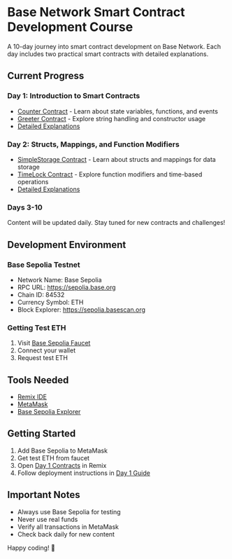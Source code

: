 # Base Network Smart Contract Development Course

A 10-day journey into smart contract development on Base Network. Each day includes two practical smart contracts with detailed explanations.

## Current Progress

### Day 1: Introduction to Smart Contracts
- [Counter Contract](./Day-1/Counter.sol) - Learn about state variables, functions, and events
- [Greeter Contract](./Day-1/Greeter.sol) - Explore string handling and constructor usage
- [Detailed Explanations](./Day-1/README.md)

### Day 2: Structs, Mappings, and Function Modifiers
- [SimpleStorage Contract](./Day-2/SimpleStorage.sol) - Learn about structs and mappings for data storage
- [TimeLock Contract](./Day-2/TimeLock.sol) - Explore function modifiers and time-based operations
- [Detailed Explanations](./Day-2/README.md)

### Days 3-10
Content will be updated daily. Stay tuned for new contracts and challenges!

## Development Environment

### Base Sepolia Testnet
- Network Name: Base Sepolia
- RPC URL: https://sepolia.base.org
- Chain ID: 84532
- Currency Symbol: ETH
- Block Explorer: https://sepolia.basescan.org

### Getting Test ETH
1. Visit [Base Sepolia Faucet](https://www.coinbase.com/faucets/base-sepolia-faucet)
2. Connect your wallet
3. Request test ETH

## Tools Needed
- [Remix IDE](https://remix.ethereum.org/)
- [MetaMask](https://metamask.io/)
- [Base Sepolia Explorer](https://sepolia.basescan.org)

## Getting Started

1. Add Base Sepolia to MetaMask
2. Get test ETH from faucet
3. Open [Day 1 Contracts](./Day-1/) in Remix
4. Follow deployment instructions in [Day 1 Guide](./Day-1/README.md)

## Important Notes

- Always use Base Sepolia for testing
- Never use real funds
- Verify all transactions in MetaMask
- Check back daily for new content

Happy coding! 🚀
